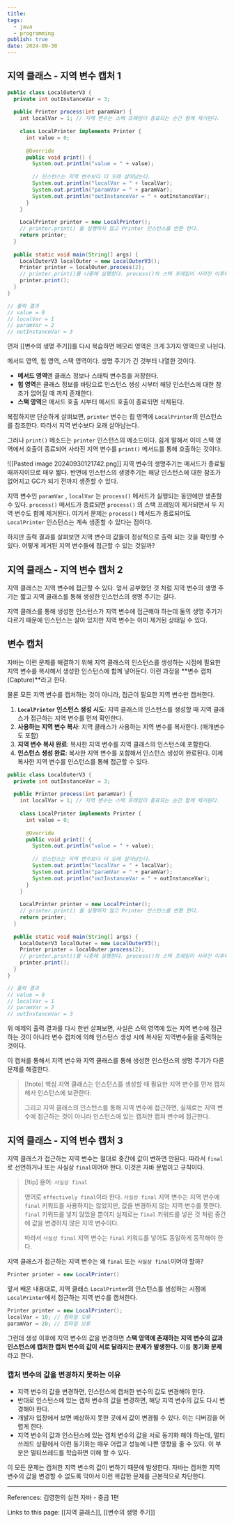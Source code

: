 ```yaml
---
title: 
tags:
  - java
  - programming
publish: true
date: 2024-09-30
---
```


## 지역 클래스 - 지역 변수 캡처 1
```java title="LocalOuterV3.java"
public class LocalOuterV3 {  
  private int outInstanceVar = 3;  
  
  public Printer process(int paramVar) {  
    int localVar = 1; // 지역 변수는 스택 프레임이 종료되는 순간 함께 제거된다.  
  
    class LocalPrinter implements Printer {  
      int value = 0;  
  
      @Override  
      public void print() {  
        System.out.println("value = " + value);  
  
        // 인스턴스는 지역 변수보다 더 오래 살아남는다.  
        System.out.println("localVar = " + localVar);  
        System.out.println("paramVar = " + paramVar);  
        System.out.println("outInstanceVar = " + outInstanceVar);  
      }  
    }  
  
    LocalPrinter printer = new LocalPrinter();  
    // printer.print() 를 실행하지 않고 Printer 인스턴스를 반환 한다.  
    return printer;  
  }  
  
  public static void main(String[] args) {  
    LocalOuterV3 localOuter = new LocalOuterV3();  
    Printer printer = localOuter.process(2);  
    // printer.print()를 나중에 실행한다. process()의 스택 프레임이 사라진 이후에 실행  
    printer.print();  
  }  
}

// 출력 결과
// value = 0
// localVar = 1
// paramVar = 2
// outInstanceVar = 3
```

먼저 [[변수의 생명 주기]]를 다시 복습하면 메모리 영역은 크게 3가지 영역으로 나뉜다.

메서드 영역, 힙 영역, 스택 영역이다. 생명 주기가 긴 것부터 나열한 것이다. 

- **메서드 영역**엔 클래스 정보나 스태틱 변수등을 저장한다.
- **힙 영역**은 클래스 정보를 바탕으로 인스턴스 생성 시부터 해당 인스턴스에 대한 참조가 없어질 때 까지 존재한다.
- **스택 영역**은 메서드 호출 시부터 메서드 호출이 종료되면 삭제된다.

복잡하지만 단순하게 살펴보면, `printer` 변수는 힙 영역에 `LocalPrinter`의 인스턴스를 참조한다. 따라서 지역 변수보다 오래 살아남는다.

그러나 `print()` 메소드는 `printer` 인스턴스의 메소드이다. 쉽게 말해서 이미 스택 영역에서 호출이 종료되어 사라진 지역 변수를 `print()` 메서드를 통해 호출하는 것이다.

![[Pasted image 20240930121742.png]]
지역 변수의 생명주기는 메서드가 종료될 때까지이므로 매우 짧다. 반면에 인스턴스의 생명주기는 해당 인스턴스에 대한 참조가 없어지고 GC가 되기 전까지 생존할 수 있다.

지역 변수인 `paramVar` , `localVar` 는 `process()` 메서드가 실행되는 동안에만 생존할 수 있다. `process()` 메서드가 종료되면 `process()` 의 스택 프레임이 제거되면서 두 지역 변수도 함께 제거된다. 여기서 문제는 `process()` 메서드가 종료되어도 `LocalPrinter` 인스턴스는 계속 생존할 수 있다는 점이다.

하지만 출력 결과를 살펴보면 지역 변수의 값들이 정상적으로 출력 되는 것을 확인할 수 있다.
어떻게 제거된 지역 변수들에 접근할 수 있는 것일까?

## 지역 클래스 - 지역 변수 캡처 2
지역 클래스는 지역 변수에 접근할 수 있다. 앞서 공부했던 것 처럼 지역 변수의 생명 주기는 짧고 지역 클래스를 통해 생성한 인스턴스의 생명 주기는 길다.

지역 클래스를 통해 생성한 인스턴스가 지역 변수에 접근해야 하는데 둘의 생명 주기가 다르기 때문에 인스턴스는 살아 있지만 지역 변수는 이미 제거된 상태일 수 있다.

## 변수 캡처
자바는 이런 문제를 해결하기 위해 지역 클래스의 인스턴스를 생성하는 시점에 필요한 지역 변수를 복사해서 생성한 인스턴스에 함께 넣어둔다. 이런 과정을 **변수 캡처(Capture)**라고 한다.

물론 모든 지역 변수를 캡처하는 것이 아니라, 접근이 필요한 지역 변수만 캡처한다.

1. **`LocalPrinter` 인스턴스 생성 시도**: 지역 클래스의 인스턴스를 생성할 때 지역 클래스가 접근하는 지역 변수를 먼저 확인한다.
2. **사용하는 지역 변수 복사**: 지역 클래스가 사용하는 지역 변수를 복사한다. (매개변수도 포함)
3. **지역 변수 복사 완료**: 복사한 지역 변수를 지역 클래스의 인스턴스에 포함한다.
4. **인스턴스 생성 완료**: 복사한 지역 변수를 포함해서 인스턴스 생성이 완료된다. 이제 복사한 지역 변수를 인스턴스를 통해 접근할 수 있다.

```java title="LocalOuterV3.java"
public class LocalOuterV3 {  
  private int outInstanceVar = 3;  
  
  public Printer process(int paramVar) {  
    int localVar = 1; // 지역 변수는 스택 프레임이 종료되는 순간 함께 제거된다.  
  
    class LocalPrinter implements Printer {  
      int value = 0;  
  
      @Override  
      public void print() {  
        System.out.println("value = " + value);  
  
        // 인스턴스는 지역 변수보다 더 오래 살아남는다.  
        System.out.println("localVar = " + localVar);  
        System.out.println("paramVar = " + paramVar);  
        System.out.println("outInstanceVar = " + outInstanceVar);  
      }  
    }  
  
    LocalPrinter printer = new LocalPrinter();  
    // printer.print() 를 실행하지 않고 Printer 인스턴스를 반환 한다.  
    return printer;  
  }  
  
  public static void main(String[] args) {  
    LocalOuterV3 localOuter = new LocalOuterV3();  
    Printer printer = localOuter.process(2);  
    // printer.print()를 나중에 실행한다. process()의 스택 프레임이 사라진 이후에 실행  
    printer.print();  
  }  
}

// 출력 결과
// value = 0
// localVar = 1
// paramVar = 2
// outInstanceVar = 3
```

위 예제의 출력 결과를 다시 한번 살펴보면, 사실은 스택 영역에 있는 지역 변수에 접근하는 것이 아니라 변수 캡처에 의해 인스턴스 생성 시에 복사된 지역변수들을 출력하는 것이다.

이 캡처를 통해서 지역 변수와 지역 클래스를 통해 생성한 인스턴스의 생명 주기가 다른 문제를 해결한다.

> [!note] 핵심
> 지역 클래스는 인스턴스를 생성할 때 필요한 지역 변수를 먼저 캡처해서 인스턴스에 보관한다. 
> 
> 그리고 지역 클래스의 인스턴스를 통해 지역 변수에 접근하면, 실제로는 지역 변수에 접근하는 것이 아니라 인스턴스에 있는 캡처한 캡처 변수에 접근한다.

## 지역 클래스 - 지역 변수 캡처 3
지역 클래스가 접근하는 지역 변수는 절대로 중간에 값이 변하면 안된다. 따라서 `final`로 선언하거나 또는 사실상 `final`이어야 한다. 이것은 자바 문법이고 규칙이다.

> [!tip] 용어: `사실상 final`
> 
> 영어로 `effectively final`이라 한다. `사실상 final` 지역 변수는 지역 변수에 `final` 키워드를 사용하지는 않았지만, 값을 변경하지 않는 지역 변수를 뜻한다. `final` 키워드를 넣지 않았을 뿐이지 실제로는 `final` 키워드를 넣은 것 처럼 중간에 값을 변경하지 않은 지역 변수이다.
> 
> 따라서 `사실상 final` 지역 변수는 `final` 키워드를 넣어도 동일하게 동작해야 한다.

지역 클래스가 접근하는 지역 변수는 왜 `final` 또는 `사실상 final`이어야 할까?

```java
Printer printer = new LocalPrinter()
```
앞서 배운 내용대로, 지역 클래스 `LocalPrinter`의 인스턴스를 생성하는 시점에 `LocalPrinter`에서 접근하는 지역 변수를 캡처한다.

```java
Printer printer = new LocalPrinter();
localVar = 10; // 컴파일 오류
paramVar = 20; // 컴파일 오류
```
그런데 생성 이후에 지역 변수의 값을 변경하면 **스택 영역에 존재하는 지역 변수의 값과 인스턴스에 캡처한 캡처 변수의 값이 서로 달라지는 문제가 발생한다.** 이를 **동기화 문제**라고 한다.

### 캡처 변수의 값을 변경하지 못하는 이유
- 지역 변수의 값을 변경하면, 인스턴스에 캡처한 변수의 값도 변경해야 한다.
- 반대로 인스턴스에 있는 캡처 변수의 값을 변경하면, 해당 지역 변수의 값도 다시 변경해야 한다.
- 개발자 입장에서 보면 예상하지 못한 곳에서 값이 변경될 수 있다. 이는 디버깅을 어렵게 한다.
- 지역 변수의 값과 인스턴스에 있는 캡처 변수의 값을 서로 동기화 해야 하는데, 멀티쓰레드 상황에서 이런 동기화는 매우 어렵고 성능에 나쁜 영향을 줄 수 있다. 이 부분은 멀티쓰레드를 학습하면 이해 할 수 있다.

이 모든 문제는 캡처한 지역 변수의 값이 변하기 때문에 발생한다. 자바는 캡처한 지역 변수의 값을 변경할 수 없도록 막아서 이런 복잡한 문제를 근본적으로 차단한다.


---
References: 김영한의 실전 자바 - 중급 1편

Links to this page: [[지역 클래스]], [[변수의 생명 주기]]